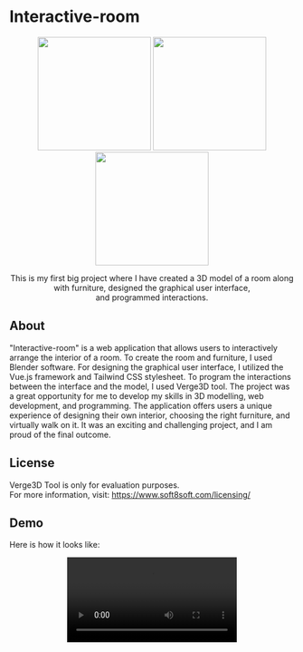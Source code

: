 # Interactive-room

<p align="center">
<img src="https://user-images.githubusercontent.com/83137313/225643024-af1312e5-07b4-40b5-b099-d9a1f18f2aad.png" width = 200px; /> 
<img src="https://user-images.githubusercontent.com/83137313/225643113-cd8e7f8b-89a7-41d4-a567-cda3fab81e0c.png" width = 200px; />
<img src="https://user-images.githubusercontent.com/83137313/225643233-67c1f1f6-5dc4-49b8-a6d3-bbed4793be6d.png" width = 200px; />
</p>
<p align="center">
This is my first big project where I have created a 3D model of a room along with furniture, designed the graphical user interface,</br> and programmed interactions. 
</p>

## About
"Interactive-room" is a web application that allows users to interactively arrange the interior of a room. To create the room and furniture, I used Blender software. For designing the graphical user interface, I utilized the Vue.js framework and Tailwind CSS stylesheet. To program the interactions between the interface and the model, I used Verge3D tool. The project was a great opportunity for me to develop my skills in 3D modelling, web development, and programming. The application offers users a unique experience of designing their own interior, choosing the right furniture, and virtually walk on it. It was an exciting and challenging project, and I am proud of the final outcome.

## License
Verge3D Tool is only for evaluation purposes. </br>
For more information, visit: https://www.soft8soft.com/licensing/

## Demo
Here is how it looks like:
<div align="center">
<video src= "https://user-images.githubusercontent.com/83137313/225650520-b1ab3a96-a87d-4979-b780-e90bfffc560b.mp4" />
<div/>



